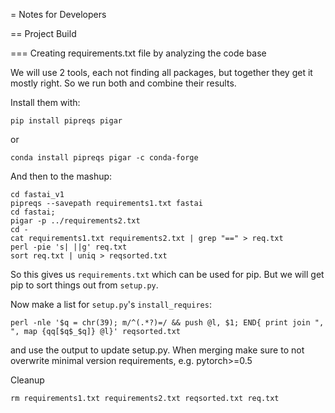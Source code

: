 
= Notes for Developers

== Project Build

=== Creating requirements.txt file by analyzing the code base

We will use 2 tools, each not finding all packages, but together they get it mostly right. So we run both and combine their results.

Install them with:

    pip install pipreqs pigar

or

    conda install pipreqs pigar -c conda-forge

And then to the mashup:

    cd fastai_v1
    pipreqs --savepath requirements1.txt fastai
    cd fastai;
    pigar -p ../requirements2.txt
    cd -
    cat requirements1.txt requirements2.txt | grep "==" > req.txt
    perl -pie 's| ||g' req.txt
    sort req.txt | uniq > reqsorted.txt

So this gives us `requirements.txt` which can be used for pip. But we will get pip to sort things out from `setup.py`.

Now make a list for `setup.py`'s `install_requires`:

    perl -nle '$q = chr(39); m/^(.*?)=/ && push @l, $1; END{ print join ", ", map {qq[$q$_$q]} @l}' reqsorted.txt

and use the output to update setup.py. When merging make sure to not overwrite minimal version requirements, e.g. pytorch>=0.5

Cleanup

    rm requirements1.txt requirements2.txt reqsorted.txt req.txt
